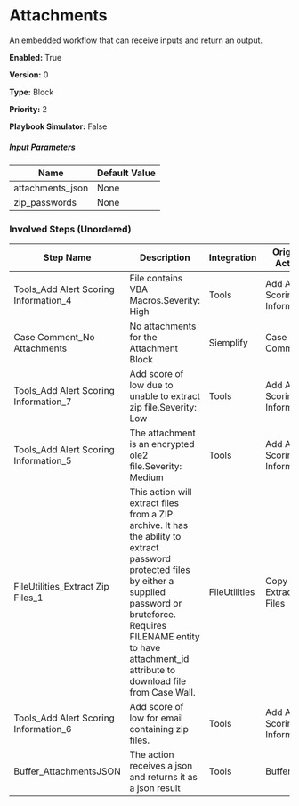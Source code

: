 # Attachments
An embedded workflow that can receive inputs and return an output.



**Enabled:** True

**Version:** 0

**Type:** Block

**Priority:** 2

**Playbook Simulator:** False


##### Input Parameters
|Name|Default Value|
|----|-------------|
|attachments_json|None|
|zip_passwords|None|


### Involved Steps (Unordered)
|Step Name|Description|Integration|Original Action|
|---------|-----------|-----------|---------------|
|Tools_Add Alert Scoring Information_4|File contains VBA Macros.Severity: High|Tools|Add Alert Scoring Information|
|Case Comment_No Attachments|No attachments for the Attachment Block|Siemplify|Case Comment|
|Tools_Add Alert Scoring Information_7|Add score of low due to unable to extract zip file.Severity: Low|Tools|Add Alert Scoring Information|
|Tools_Add Alert Scoring Information_5|The attachment is an encrypted ole2 file.Severity: Medium|Tools|Add Alert Scoring Information|
|FileUtilities_Extract Zip Files_1|This action will extract files from a ZIP archive.  It has the ability to extract password protected files by either a supplied password or bruteforce. Requires FILENAME entity to have attachment_id attribute to download file from Case Wall.|FileUtilities|Copy of Extract Zip Files|
|Tools_Add Alert Scoring Information_6|Add score of low for email containing zip files.|Tools|Add Alert Scoring Information|
|Buffer_AttachmentsJSON|The action receives a json and returns it as a json result|Tools|Buffer|
